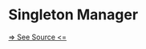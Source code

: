 # Singleton Manager

[=> See Source <=](../../docs/fundamentals/tools/singleton-manager/overview.md)
